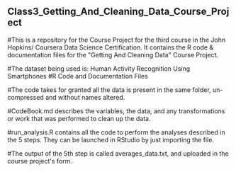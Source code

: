 ## Class3_Getting_And_Cleaning_Data_Course_Project
#This is a  repository for the Course Project for the third course in the John Hopkins/ Coursera Data Science Certification. It contains the R code & documentation files for the "Getting And Cleaning Data" Course Project.

#The dataset being used is: Human Activity Recognition Using Smartphones
#R Code and Documentation Files

#The code takes for granted all the data is present in the same folder, un-compressed and without names altered.

#CodeBook.md describes the variables, the data, and any transformations or work that was performed to clean up the data.

#run_analysis.R contains all the code to perform the analyses described in the 5 steps. They can be launched in RStudio by just importing the file.

#The output of the 5th step is called averages_data.txt, and uploaded in the course project's form.
